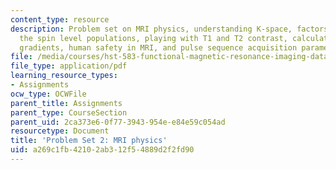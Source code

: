 ```yaml
---
content_type: resource
description: Problem set on MRI physics, understanding K-space, factors that affect
  the spin level populations, playing with T1 and T2 contrast, calculation of imaging
  gradients, human safety in MRI, and pulse sequence acquisition parameters.
file: /media/courses/hst-583-functional-magnetic-resonance-imaging-data-acquisition-and-analysis-fall-2008/a269c1fb42102ab312f54889d2f2fd90_ps2.pdf
file_type: application/pdf
learning_resource_types:
- Assignments
ocw_type: OCWFile
parent_title: Assignments
parent_type: CourseSection
parent_uid: 2ca373e6-0f77-3943-954e-e84e59c054ad
resourcetype: Document
title: 'Problem Set 2: MRI physics'
uid: a269c1fb-4210-2ab3-12f5-4889d2f2fd90
---
```

